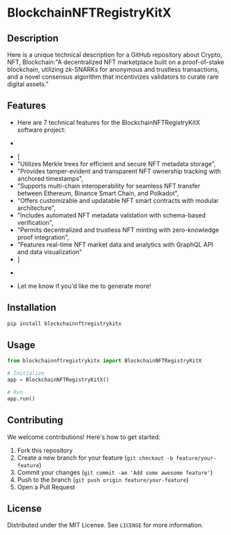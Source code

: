 # BlockchainNFTRegistryKitX

## Description

Here is a unique technical description for a GitHub repository about Crypto, NFT, Blockchain:"A decentralized NFT marketplace built on a proof-of-stake blockchain, utilizing zk-SNARKs for anonymous and trustless transactions, and a novel consensus algorithm that incentivizes validators to curate rare digital assets."

## Features

- Here are 7 technical features for the BlockchainNFTRegistryKitX software project:
- ```
- [
- "Utilizes Merkle trees for efficient and secure NFT metadata storage",
- "Provides tamper-evident and transparent NFT ownership tracking with anchored timestamps",
- "Supports multi-chain interoperability for seamless NFT transfer between Ethereum, Binance Smart Chain, and Polkadot",
- "Offers customizable and updatable NFT smart contracts with modular architecture",
- "Includes automated NFT metadata validation with schema-based verification",
- "Permits decentralized and trustless NFT minting with zero-knowledge proof integration",
- "Features real-time NFT market data and analytics with GraphQL API and data visualization"
- ]
- ```
- Let me know if you'd like me to generate more!
## Installation

```bash
pip install blockchainnftregistrykitx
```

## Usage

```python
from blockchainnftregistrykitx import BlockchainNFTRegistryKitX

# Initialize
app = BlockchainNFTRegistryKitX()

# Run
app.run()
```

## Contributing

We welcome contributions! Here's how to get started:

1. Fork this repository
2. Create a new branch for your feature (`git checkout -b feature/your-feature`)
3. Commit your changes (`git commit -am 'Add some awesome feature'`)
4. Push to the branch (`git push origin feature/your-feature`)
5. Open a Pull Request

## License

Distributed under the MIT License. See `LICENSE` for more information.
